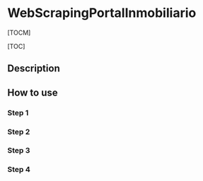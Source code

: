 # WebScrapingPortalInmobiliario

[TOCM]

[TOC]

## Description

## How to use

### Step 1
### Step 2
### Step 3
### Step 4

